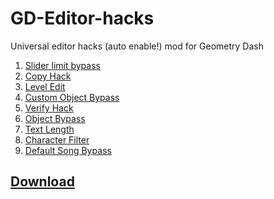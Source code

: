 # GD-Editor-hacks
Universal editor hacks (auto enable!) mod for Geometry Dash

<ol>
<li><a href="">Slider limit bypass</a></li>
<li><a href="">Copy Hack</a></li>
<li><a href="">Level Edit</a></li>
<li><a href="">Custom Object Bypass</a></li>
<li><a href="">Verify Hack</a></li>
<li><a href="">Object Bypass</a></li>
<li><a href="">Text Length</a></li>
<li><a href="">Character Filter</a></li>
<li><a href="">Default Song Bypass</a></li>
</ol>

<h2><a href="https://github.com/user95401/GD-Editor-hacks/releases/download/Download/GD.Editor.hacks.by.user666.zip">Download</a></h2>
